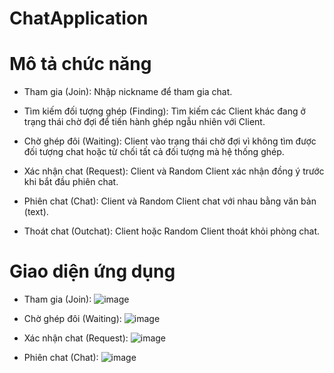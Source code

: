 # ChatApplication

# Mô tả chức năng
- Tham gia (Join): Nhập nickname để tham gia chat.

- Tìm kiếm đối tượng ghép (Finding): Tìm kiếm các Client khác đang ở trạng thái chờ đợi để tiến hành ghép ngẫu nhiên với Client.

- Chờ ghép đôi (Waiting): Client vào trạng thái chờ đợi vì không tìm được đối tượng chat hoặc từ chối tất cả đối tượng mà hệ thống ghép.

- Xác nhận chat (Request): Client và Random Client xác nhận đồng ý trước khi bắt đầu phiên chat.

- Phiên chat (Chat): Client và Random Client chat với nhau bằng văn bản (text).

- Thoát chat (Outchat): Client hoặc Random Client thoát khỏi phòng chat.

# Giao diện ứng dụng
- Tham gia (Join):
![image](https://user-images.githubusercontent.com/63896058/169988130-52b2d2d8-7071-4353-a33a-1f221356421a.png)

- Chờ ghép đôi (Waiting):
![image](https://user-images.githubusercontent.com/63896058/169988348-eccddc07-c7ca-409d-a234-d9b350bfd32b.png)

- Xác nhận chat (Request):
![image](https://user-images.githubusercontent.com/63896058/169985805-9a831728-9bf3-4d13-800a-2106f623e27d.png)

- Phiên chat (Chat):
![image](https://user-images.githubusercontent.com/63896058/169985893-d6cd1f5f-5ec2-4d06-a9fd-5675e339a742.png)


